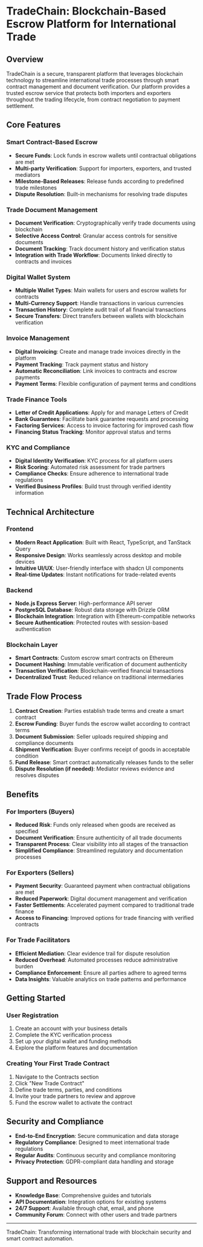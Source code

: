 # TradeChain: Blockchain-Based Escrow Platform for International Trade

## Overview

TradeChain is a secure, transparent platform that leverages blockchain technology to streamline international trade processes through smart contract management and document verification. Our platform provides a trusted escrow service that protects both importers and exporters throughout the trading lifecycle, from contract negotiation to payment settlement.

## Core Features

### Smart Contract-Based Escrow

- **Secure Funds**: Lock funds in escrow wallets until contractual obligations are met
- **Multi-party Verification**: Support for importers, exporters, and trusted mediators
- **Milestone-Based Releases**: Release funds according to predefined trade milestones
- **Dispute Resolution**: Built-in mechanisms for resolving trade disputes

### Trade Document Management

- **Document Verification**: Cryptographically verify trade documents using blockchain
- **Selective Access Control**: Granular access controls for sensitive documents
- **Document Tracking**: Track document history and verification status
- **Integration with Trade Workflow**: Documents linked directly to contracts and invoices

### Digital Wallet System

- **Multiple Wallet Types**: Main wallets for users and escrow wallets for contracts
- **Multi-Currency Support**: Handle transactions in various currencies
- **Transaction History**: Complete audit trail of all financial transactions
- **Secure Transfers**: Direct transfers between wallets with blockchain verification

### Invoice Management

- **Digital Invoicing**: Create and manage trade invoices directly in the platform
- **Payment Tracking**: Track payment status and history
- **Automatic Reconciliation**: Link invoices to contracts and escrow payments
- **Payment Terms**: Flexible configuration of payment terms and conditions

### Trade Finance Tools

- **Letter of Credit Applications**: Apply for and manage Letters of Credit
- **Bank Guarantees**: Facilitate bank guarantee requests and processing
- **Factoring Services**: Access to invoice factoring for improved cash flow
- **Financing Status Tracking**: Monitor approval status and terms

### KYC and Compliance

- **Digital Identity Verification**: KYC process for all platform users
- **Risk Scoring**: Automated risk assessment for trade partners
- **Compliance Checks**: Ensure adherence to international trade regulations
- **Verified Business Profiles**: Build trust through verified identity information

## Technical Architecture

### Frontend

- **Modern React Application**: Built with React, TypeScript, and TanStack Query
- **Responsive Design**: Works seamlessly across desktop and mobile devices
- **Intuitive UI/UX**: User-friendly interface with shadcn UI components
- **Real-time Updates**: Instant notifications for trade-related events

### Backend

- **Node.js Express Server**: High-performance API server
- **PostgreSQL Database**: Robust data storage with Drizzle ORM
- **Blockchain Integration**: Integration with Ethereum-compatible networks
- **Secure Authentication**: Protected routes with session-based authentication

### Blockchain Layer

- **Smart Contracts**: Custom escrow smart contracts on Ethereum
- **Document Hashing**: Immutable verification of document authenticity
- **Transaction Verification**: Blockchain-verified financial transactions
- **Decentralized Trust**: Reduced reliance on traditional intermediaries

## Trade Flow Process

1. **Contract Creation**: Parties establish trade terms and create a smart contract
2. **Escrow Funding**: Buyer funds the escrow wallet according to contract terms
3. **Document Submission**: Seller uploads required shipping and compliance documents
4. **Shipment Verification**: Buyer confirms receipt of goods in acceptable condition
5. **Fund Release**: Smart contract automatically releases funds to the seller
6. **Dispute Resolution (if needed)**: Mediator reviews evidence and resolves disputes

## Benefits

### For Importers (Buyers)

- **Reduced Risk**: Funds only released when goods are received as specified
- **Document Verification**: Ensure authenticity of all trade documents
- **Transparent Process**: Clear visibility into all stages of the transaction
- **Simplified Compliance**: Streamlined regulatory and documentation processes

### For Exporters (Sellers)

- **Payment Security**: Guaranteed payment when contractual obligations are met
- **Reduced Paperwork**: Digital document management and verification
- **Faster Settlements**: Accelerated payment compared to traditional trade finance
- **Access to Financing**: Improved options for trade financing with verified contracts

### For Trade Facilitators

- **Efficient Mediation**: Clear evidence trail for dispute resolution
- **Reduced Overhead**: Automated processes reduce administrative burden
- **Compliance Enforcement**: Ensure all parties adhere to agreed terms
- **Data Insights**: Valuable analytics on trade patterns and performance

## Getting Started

### User Registration

1. Create an account with your business details
2. Complete the KYC verification process
3. Set up your digital wallet and funding methods
4. Explore the platform features and documentation

### Creating Your First Trade Contract

1. Navigate to the Contracts section
2. Click "New Trade Contract"
3. Define trade terms, parties, and conditions
4. Invite your trade partners to review and approve
5. Fund the escrow wallet to activate the contract

## Security and Compliance

- **End-to-End Encryption**: Secure communication and data storage
- **Regulatory Compliance**: Designed to meet international trade regulations
- **Regular Audits**: Continuous security and compliance monitoring
- **Privacy Protection**: GDPR-compliant data handling and storage

## Support and Resources

- **Knowledge Base**: Comprehensive guides and tutorials
- **API Documentation**: Integration options for existing systems
- **24/7 Support**: Available through chat, email, and phone
- **Community Forum**: Connect with other users and trade partners

---

TradeChain: Transforming international trade with blockchain security and smart contract automation.